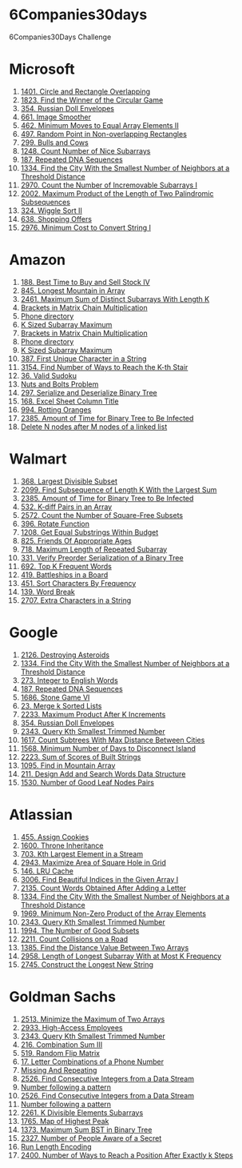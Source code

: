 # 6Companies30days
 6Companies30Days Challenge

# Microsoft
1) [1401. Circle and Rectangle Overlapping](https://leetcode.com/problems/circle-and-rectangle-overlapping)
2) [1823. Find the Winner of the Circular Game](https://leetcode.com/problems/find-the-winner-of-the-circular-game)
3) [354. Russian Doll Envelopes](https://leetcode.com/problems/russian-doll-envelopes)
4) [661. Image Smoother](https://leetcode.com/problems/image-smoother)
5) [462. Minimum Moves to Equal Array Elements II](https://leetcode.com/problems/minimum-moves-to-equal-array-elements-ii)
6) [497. Random Point in Non-overlapping Rectangles](https://leetcode.com/problems/random-point-in-non-overlapping-rectangles)
7) [299. Bulls and Cows](https://leetcode.com/problems/bulls-and-cows)
8) [1248. Count Number of Nice Subarrays](https://leetcode.com/problems/count-number-of-nice-subarrays)
9) [187. Repeated DNA Sequences](https://leetcode.com/problems/repeated-dna-sequences)
10) [1334. Find the City With the Smallest Number of Neighbors at a Threshold Distance](https://leetcode.com/problems/find-the-city-with-the-smallest-number-of-neighbors-at-a-threshold-distance)
11) [2970. Count the Number of Incremovable Subarrays I](https://leetcode.com/problems/count-the-number-of-incremovable-subarrays-i)
12) [2002. Maximum Product of the Length of Two Palindromic Subsequences](https://leetcode.com/problems/maximum-product-of-the-length-of-two-palindromic-subsequences)
13) [324. Wiggle Sort II](https://leetcode.com/problems/wiggle-sort-ii)
14) [638. Shopping Offers](https://leetcode.com/problems/shopping-offers)
15) [2976. Minimum Cost to Convert String I](https://leetcode.com/problems/minimum-cost-to-convert-string-i)

# Amazon
1) [188. Best Time to Buy and Sell Stock IV](https://leetcode.com/problems/best-time-to-buy-and-sell-stock-iv)
2) [845. Longest Mountain in Array](https://leetcode.com/problems/longest-mountain-in-array)
3) [2461. Maximum Sum of Distinct Subarrays With Length K](https://leetcode.com/problems/maximum-sum-of-distinct-subarrays-with-length-k)
4) [Brackets in Matrix Chain Multiplication](https://www.geeksforgeeks.org/problems/brackets-in-matrix-chain-multiplication1024/1)
5) [Phone directory](https://www.geeksforgeeks.org/problems/phone-directory4628/1)
6) [K Sized Subarray Maximum](https://www.geeksforgeeks.org/problems/maximum-of-all-subarrays-of-size-k3101/1)
7) [Brackets in Matrix Chain Multiplication](https://www.geeksforgeeks.org/problems/brackets-in-matrix-chain-multiplication1024/1)
8) [Phone directory](https://www.geeksforgeeks.org/problems/phone-directory4628/1)
9) [K Sized Subarray Maximum](https://www.geeksforgeeks.org/problems/maximum-of-all-subarrays-of-size-k3101/1)
10) [387. First Unique Character in a String](https://leetcode.com/problems/first-unique-character-in-a-string)
11) [3154. Find Number of Ways to Reach the K-th Stair](https://leetcode.com/problems/find-number-of-ways-to-reach-the-k-th-stair)
12) [36. Valid Sudoku](https://leetcode.com/problems/valid-sudoku)
13) [Nuts and Bolts Problem](https://www.geeksforgeeks.org/problems/nuts-and-bolts-problem0431/1)
14) [297. Serialize and Deserialize Binary Tree](https://leetcode.com/problems/serialize-and-deserialize-binary-tree)
15) [168. Excel Sheet Column Title](https://leetcode.com/problems/excel-sheet-column-title)
16) [994. Rotting Oranges](https://leetcode.com/problems/rotting-oranges)
17) [2385. Amount of Time for Binary Tree to Be Infected](https://leetcode.com/problems/amount-of-time-for-binary-tree-to-be-infected)
18) [Delete N nodes after M nodes of a linked list](https://www.geeksforgeeks.org/problems/delete-n-nodes-after-m-nodes-of-a-linked-list/1)

# Walmart

1) [368. Largest Divisible Subset](https://leetcode.com/problems/largest-divisible-subset)
2) [2099. Find Subsequence of Length K With the Largest Sum](https://leetcode.com/problems/find-subsequence-of-length-k-with-the-largest-sum)
3) [2385. Amount of Time for Binary Tree to Be Infected](https://leetcode.com/problems/amount-of-time-for-binary-tree-to-be-infected?envType=daily-question&envId=2024-01-10)
4) [532. K-diff Pairs in an Array](https://leetcode.com/problems/k-diff-pairs-in-an-array)
5) [2572. Count the Number of Square-Free Subsets](https://leetcode.com/problems/count-the-number-of-square-free-subsets)
6) [396. Rotate Function](https://leetcode.com/problems/rotate-function)
7) [1208. Get Equal Substrings Within Budget](https://leetcode.com/problems/get-equal-substrings-within-budget)
8) [825. Friends Of Appropriate Ages](https://leetcode.com/problems/friends-of-appropriate-ages)
9) [718. Maximum Length of Repeated Subarray](https://leetcode.com/problems/maximum-length-of-repeated-subarray)
10) [331. Verify Preorder Serialization of a Binary Tree](https://leetcode.com/problems/verify-preorder-serialization-of-a-binary-tree)
11) [692. Top K Frequent Words](https://leetcode.com/problems/top-k-frequent-words)
12) [419. Battleships in a Board](https://leetcode.com/problems/battleships-in-a-board)
13) [451. Sort Characters By Frequency](https://leetcode.com/problems/sort-characters-by-frequency)
14) [139. Word Break](https://leetcode.com/problems/word-break)
15) [2707. Extra Characters in a String](https://leetcode.com/problems/extra-characters-in-a-string)

# Google

1) [2126. Destroying Asteroids](https://leetcode.com/problems/destroying-asteroids)
2) [1334. Find the City With the Smallest Number of Neighbors at a Threshold Distance](https://leetcode.com/problems/find-the-city-with-the-smallest-number-of-neighbors-at-a-threshold-distance)
3) [273. Integer to English Words](https://leetcode.com/problems/integer-to-english-words)
4) [187. Repeated DNA Sequences](https://leetcode.com/problems/repeated-dna-sequences)
5) [1686. Stone Game VI](https://leetcode.com/problems/stone-game-vi)
6) [23. Merge k Sorted Lists](https://leetcode.com/problems/merge-k-sorted-lists)
7) [2233. Maximum Product After K Increments](https://leetcode.com/problems/maximum-product-after-k-increments)
8) [354. Russian Doll Envelopes](https://leetcode.com/problems/russian-doll-envelopes)
9) [2343. Query Kth Smallest Trimmed Number](https://leetcode.com/problems/query-kth-smallest-trimmed-number)
10) [1617. Count Subtrees With Max Distance Between Cities](https://leetcode.com/problems/count-subtrees-with-max-distance-between-cities)
11) [1568. Minimum Number of Days to Disconnect Island](https://leetcode.com/problems/minimum-number-of-days-to-disconnect-island)
12) [2223. Sum of Scores of Built Strings](https://leetcode.com/problems/sum-of-scores-of-built-strings)
13) [1095. Find in Mountain Array](https://leetcode.com/problems/find-in-mountain-array)
14) [211. Design Add and Search Words Data Structure](https://leetcode.com/problems/design-add-and-search-words-data-structure)
15) [1530. Number of Good Leaf Nodes Pairs](https://leetcode.com/problems/number-of-good-leaf-nodes-pairs)

# Atlassian

1) [455. Assign Cookies](https://leetcode.com/problems/assign-cookies)
2) [1600. Throne Inheritance](https://leetcode.com/problems/throne-inheritance)
3) [703. Kth Largest Element in a Stream](https://leetcode.com/problems/kth-largest-element-in-a-stream)
4) [2943. Maximize Area of Square Hole in Grid](https://leetcode.com/problems/maximize-area-of-square-hole-in-grid)
5) [146. LRU Cache](https://leetcode.com/problems/lru-cache)
6) [3006. Find Beautiful Indices in the Given Array I](https://leetcode.com/problems/find-beautiful-indices-in-the-given-array-i)
7) [2135. Count Words Obtained After Adding a Letter](https://leetcode.com/problems/count-words-obtained-after-adding-a-letter)
8) [1334. Find the City With the Smallest Number of Neighbors at a Threshold Distance](https://leetcode.com/problems/find-the-city-with-the-smallest-number-of-neighbors-at-a-threshold-distance)
9) [1969. Minimum Non-Zero Product of the Array Elements](https://leetcode.com/problems/minimum-non-zero-product-of-the-array-elements)
10) [2343. Query Kth Smallest Trimmed Number](https://leetcode.com/problems/query-kth-smallest-trimmed-number)
11) [1994. The Number of Good Subsets](https://leetcode.com/problems/the-number-of-good-subsets)
12) [2211. Count Collisions on a Road](https://leetcode.com/problems/count-collisions-on-a-road)
13) [1385. Find the Distance Value Between Two Arrays](https://leetcode.com/problems/find-the-distance-value-between-two-arrays)
14) [2958. Length of Longest Subarray With at Most K Frequency](https://leetcode.com/problems/length-of-longest-subarray-with-at-most-k-frequency)
15) [2745. Construct the Longest New String](https://leetcode.com/problems/construct-the-longest-new-string)

# Goldman Sachs

1) [2513. Minimize the Maximum of Two Arrays](https://leetcode.com/problems/minimize-the-maximum-of-two-arrays)
2) [2933. High-Access Employees](https://leetcode.com/problems/high-access-employees)
3) [2343. Query Kth Smallest Trimmed Number](https://leetcode.com/problems/query-kth-smallest-trimmed-number)
4) [216. Combination Sum III](https://leetcode.com/problems/combination-sum-iii)
5) [519. Random Flip Matrix](https://leetcode.com/problems/random-flip-matrix)
6) [17. Letter Combinations of a Phone Number](https://leetcode.com/problems/letter-combinations-of-a-phone-number)
7) [Missing And Repeating](https://www.geeksforgeeks.org/problems/find-missing-and-repeating2512/1)
8) [2526. Find Consecutive Integers from a Data Stream](https://leetcode.com/problems/find-consecutive-integers-from-a-data-stream)
9) [Number following a pattern](https://www.geeksforgeeks.org/problems/number-following-a-pattern3126/1)
10) [2526. Find Consecutive Integers from a Data Stream](https://leetcode.com/problems/find-consecutive-integers-from-a-data-stream)
11) [Number following a pattern](https://www.geeksforgeeks.org/problems/number-following-a-pattern3126/1)
12) [2261. K Divisible Elements Subarrays](https://leetcode.com/problems/k-divisible-elements-subarrays)
14) [1765. Map of Highest Peak](https://leetcode.com/problems/map-of-highest-peak)
15) [1373. Maximum Sum BST in Binary Tree](https://leetcode.com/problems/maximum-sum-bst-in-binary-tree)
16) [2327. Number of People Aware of a Secret](https://leetcode.com/problems/number-of-people-aware-of-a-secret)
17) [Run Length Encoding](https://www.geeksforgeeks.org/problems/run-length-encoding/1)
18) [2400. Number of Ways to Reach a Position After Exactly k Steps](https://leetcode.com/problems/number-of-ways-to-reach-a-position-after-exactly-k-steps)
    
